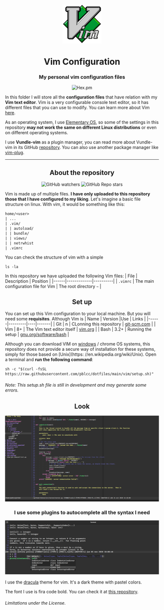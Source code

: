 <p  align="center">
  <img alt="..." src="images/vim-logo.png">
</p>
<h1 align="center">Vim Configuration</h1>
<h3 align="center">My personal vim configuration files</h3>
<p align="center">
  <img alt="Hex.pm" src="https://img.shields.io/hexpm/l/plug?color=green&label=LICENSE">
</p>
  
In this folder I will store all the **configuration files** that have relation with my **Vim text editor**. Vim is a very configurable console text editor, so it has different files that you can use to modify. You can learn more about Vim [here](https://www.vim.org/).

As an operating system, I use [Elementary OS](https://elementary.io), so some of the settings in this repository **may not work the same on different Linux distributions** or even on different operating systems.

I use **Vundle-vim** as a plugin manager, you can read more about Vundle-vim in its GitHub [repository](https://github.com/VundleVim/Vundle.vim). You can also use another package manager like [vim-plug](https://github.com/junegunn/vim-plug).

---

<h2 align="center">About the repository</h2>                                                                                                  
<p align="center">
  <img alt="GitHub watchers" src="https://img.shields.io/github/watchers/pblcc/dotfiles?style=social">
  <img alt="GitHub Repo stars" src="https://img.shields.io/github/stars/pblcc/dotfiles?style=social">
</p>

Vim is made up of multiple files. **I have only uploaded to this repository those that I have configured to my liking**. Let's imagine a basic file structure on linux. With vim, it would be something like this:
```
home/<user>
| ...
| .vim/
| | autoload/
| | bundle/
| | views/
| | netrwhist
| .vimrc
```
You can check the structure of vim with a simple
```shell
ls -la
```
In this repository we have uploaded the following Vim files:
| File | Description | Position |
|------|-------------|----------|
| `.vimrc` | The main configuration file for Vim | The root directory `~` |


<h2 align="center">Set up</h2>

You can set up this Vim configuration to your local machine. But you will need some **requisites**. Although Vim is 
| Name | Version |Use | Links |
|------|---------|----|-------|
| Git  | n       | CLonning this repository | [git-scm.com](https://git-scm.com/) |
| Vim  | 8+      | The Vim text editor itself | [vim.org](https://www.vim.org/) |
| Bash | 3.2+    | Running the setup | [gnu.org/software/bash](https://www.gnu.org/software/bash/) |

Although you can download VIM on [windows](windows.com) / chrome OS systems, this repository does not provide a secure way of installation for these systems, simply for those based on [Unix](https: //en.wikipedia.org/wiki/Unix).
Open a terminal and **run the following command**:
```shell
sh -c "$(curl -fsSL https://raw.githubusercontent.com/pblcc/dotfiles/main/vim/setup.sh)"
```
###### Note: This setup.sh file is still in development and may generate some errors. 

<h2 align="center">Look</h2>
<p  align="center">
  <img alt="..." src="images/vim-screen.png">
</p>
<h3 align="center">I use some plugins to autocomplete all the syntax I need</h3>
<p  align="center">
  <img alt="..." src="images/vim-autocode.png">
</p>

I use the [dracula](https://github.com/dracula/dracula-theme) theme for vim. It's a dark theme with pastel colors.

The font I use is fira code bold. You can check it at [this repository](https://github.com/tonsky/FiraCode).

###### Limitations under the License.
